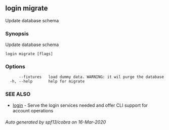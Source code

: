 ## login migrate

Update database schema

### Synopsis

Update database schema

```
login migrate [flags]
```

### Options

```
      --fixtures   load dummy data. WARNING: it wil purge the database
  -h, --help       help for migrate
```

### SEE ALSO

* [login](login.md)	 - Serve the login services needed and offer CLI support for account operations

###### Auto generated by spf13/cobra on 16-Mar-2020
